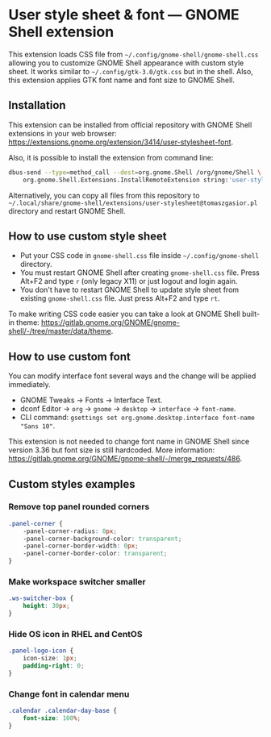 User style sheet & font — GNOME Shell extension
===

This extension loads CSS file from `~/.config/gnome-shell/gnome-shell.css`
allowing you to customize GNOME Shell appearance with custom style sheet.
It works similar to `~/.config/gtk-3.0/gtk.css` but in the shell.
Also, this extension applies GTK font name and font size to GNOME Shell.

Installation
---

This extension can be installed from official repository with GNOME Shell
extensions in your web browser:
https://extensions.gnome.org/extension/3414/user-stylesheet-font.

Also, it is possible to install the extension from command line:

```bash
dbus-send --type=method_call --dest=org.gnome.Shell /org/gnome/Shell \
    org.gnome.Shell.Extensions.InstallRemoteExtension string:'user-stylesheet@tomaszgasior.pl'
```

Alternatively, you can copy all files from this repository to
`~/.local/share/gnome-shell/extensions/user-stylesheet@tomaszgasior.pl`
directory and restart GNOME Shell.

How to use custom style sheet
---

* Put your CSS code in `gnome-shell.css` file inside `~/.config/gnome-shell` directory.
* You must restart GNOME Shell after creating `gnome-shell.css` file.
  Press Alt+F2 and type `r` (only legacy X11) or just logout and login again.
* You don't have to restart GNOME Shell to update style sheet from existing
  `gnome-shell.css` file. Just press Alt+F2 and type `rt`.

To make writing CSS code easier you can take a look at GNOME Shell built-in theme:
https://gitlab.gnome.org/GNOME/gnome-shell/-/tree/master/data/theme.

How to use custom font
---

You can modify interface font several ways and the change will be applied immediately.

* GNOME Tweaks → Fonts → Interface Text.
* dconf Editor → `org` → `gnome` → `desktop` → `interface` → `font-name`.
* CLI command: `gsettings set org.gnome.desktop.interface font-name "Sans 10"`.

This extension is not needed to change font name in GNOME Shell since
version 3.36 but font size is still hardcoded. More information:
https://gitlab.gnome.org/GNOME/gnome-shell/-/merge_requests/486.

Custom styles examples
---

### Remove top panel rounded corners

```css
.panel-corner {
    -panel-corner-radius: 0px;
    -panel-corner-background-color: transparent;
    -panel-corner-border-width: 0px;
    -panel-corner-border-color: transparent;
}
```

### Make workspace switcher smaller

```css
.ws-switcher-box {
    height: 30px;
}
```

### Hide OS icon in RHEL and CentOS

```css
.panel-logo-icon {
    icon-size: 1px;
    padding-right: 0;
}
```

### Change font in calendar menu

```css
.calendar .calendar-day-base {
    font-size: 100%;
}
```
